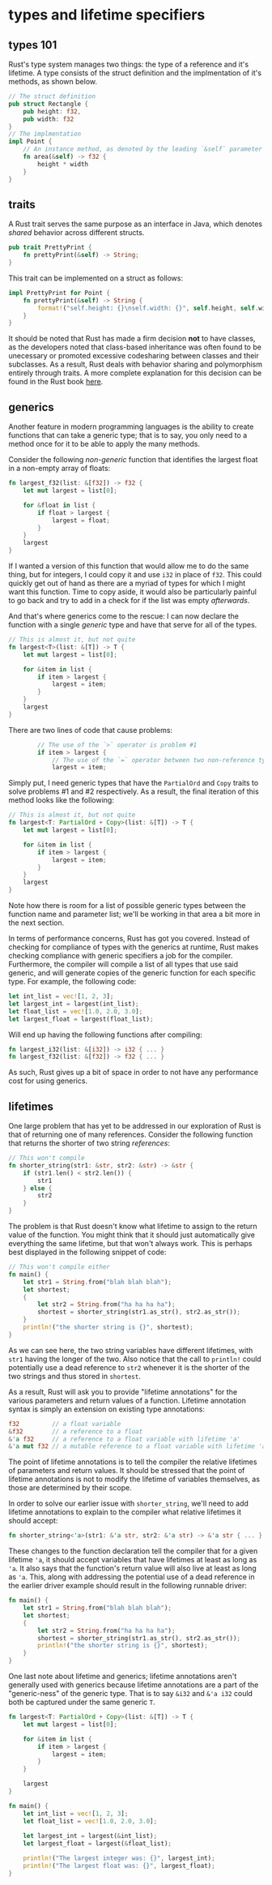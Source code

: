 # types and lifetime specifiers

## types 101

Rust's type system manages two things: the type of a reference and it's lifetime. A type consists of the struct definition and the implmentation of it's methods, as shown below.

```rust
// The struct definition
pub struct Rectangle {
    pub height: f32,
    pub width: f32
}
// The implmentation
impl Point {
    // An instance method, as denoted by the leading `&self` parameter
    fn area(&self) -> f32 {
        height * width
    }
}
```

## traits

A Rust trait serves the same purpose as an interface in Java, which denotes _shared_ behavior across different structs.

```rust
pub trait PrettyPrint {
    fn prettyPrint(&self) -> String;
}
```

This trait can be implemented on a struct as follows:

```rust
impl PrettyPrint for Point {
    fn prettyPrint(&self) -> String {
        format!("self.height: {}\nself.width: {}", self.height, self.width)
    }
}
```

It should be noted that Rust has made a firm decision **not** to have classes, as the developers noted that class-based inheritance was often found to be unecessary or promoted excessive codesharing between classes and their subclasses. As a result, Rust deals with behavior sharing and polymorphism entirely through traits. A more complete explanation for this decision can be found in the Rust book [here](https://doc.rust-lang.org/book/ch17-01-what-is-oo.html#inheritance-as-a-type-system-and-as-code-sharing).

## generics

Another feature in modern programming languages is the ability to create functions that can take a generic type; that is to say, you only need to a method once for it to be able to apply the many methods.

Consider the following _non-generic_ function that identifies the largest float in a non-empty array of floats:

```rust
fn largest_f32(list: &[f32]) -> f32 {
    let mut largest = list[0];

    for &float in list {
        if float > largest {
            largest = float;
        }
    }
    largest
}
```

If I wanted a version of this function that would allow me to do the same thing, but for integers, I could copy it and use `i32` in place of `f32`. This could quickly get out of hand as there are a myriad of types for which I might want this function. Time to copy aside, it would also be particularly painful to go back and try to add in a check for if the list was empty _afterwards_.

And that's where generics come to the rescue: I can now declare the function with a single _generic_ type and have that serve for all of the types.

```rust
// This is almost it, but not quite
fn largest<T>(list: &[T]) -> T {
    let mut largest = list[0];

    for &item in list {
        if item > largest {
            largest = item;
        }
    }
    largest
}
```

There are two lines of code that cause problems:

```rust
        // The use of the `>` operator is problem #1
        if item > largest {
            // The use of the `=` operator between two non-reference types is problem #2
            largest = item;
```

Simply put, I need generic types that have the `PartialOrd` and `Copy` traits to solve problems #1 and #2 respectively. As a result, the final iteration of this method looks like the following:

```rust
// This is almost it, but not quite
fn largest<T: PartialOrd + Copy>(list: &[T]) -> T {
    let mut largest = list[0];

    for &item in list {
        if item > largest {
            largest = item;
        }
    }
    largest
}
```

Note how there is room for a list of possible generic types between the function name and parameter list; we'll be working in that area a bit more in the next section.

In terms of performance concerns, Rust has got you covered. Instead of checking for compliance of types with the generics at runtime, Rust makes checking compliance with generic specifiers a job for the compiler. Furthermore, the compiler will compile a list of all types that use said generic, and will generate copies of the generic function for each specific type. For example, the following code:

```rust
let int_list = vec![1, 2, 3];
let largest_int = largest(int_list);
let float_list = vec![1.0, 2.0, 3.0];
let largest_float = largest(float_list);
```

Will end up having the following functions after compiling:

```rust
fn largest_i32(list: &[i32]) -> i32 { ... }
fn largest_f32(list: &[f32]) -> f32 { ... }
```

As such, Rust gives up a bit of space in order to not have any performance cost for using generics.

## lifetimes

One large problem that has yet to be addressed in our exploration of Rust is that of returning one of many references. Consider the following function that returns the shorter of two string _references_:

```rust
// This won't compile
fn shorter_string(str1: &str, str2: &str) -> &str {
    if (str1.len() < str2.len()) {
        str1
    } else {
        str2
    }
}
```

The problem is that Rust doesn't know what lifetime to assign to the return value of the function. You might think that it should just automatically give everything the same lifetime, but that won't always work. This is perhaps best displayed in the following snippet of code:

```rust
// This won't compile either
fn main() {
    let str1 = String.from("blah blah blah");
    let shortest;
    {
        let str2 = String.from("ha ha ha ha");
        shortest = shorter_string(str1.as_str(), str2.as_str());
    }
    println!("the shorter string is {}", shortest);
}
```

As we can see here, the two string variables have different lifetimes, with `str1` having the longer of the two. Also notice that the call to `println!` could potentially use a dead reference to `str2` whenever it is the shorter of the two strings and thus stored in `shortest`.

As a result, Rust will ask you to provide "lifetime annotations" for the various parameters and return values of a function. Lifetime annotation syntax is simply an extension on existing type annotations:

```rust
f32         // a float variable
&f32        // a reference to a float
&'a f32     // a reference to a float variable with lifetime 'a'
&'a mut f32 // a mutable reference to a float variable with lifetime 'a'
```

The point of lifetime annotations is to tell the compiler the relative lifetimes of parameters and return values. It should be stressed that the point of lifetime annotations is not to modify the lifetime of variables themselves, as those are determined by their scope.

In order to solve our earlier issue with `shorter_string`, we'll need to add lifetime annotations to explain to the compiler what relative lifetimes it should accept:

```rust
fn shorter_string<'a>(str1: &'a str, str2: &'a str) -> &'a str { ... }
```

These changes to the function declaration tell the compiler that for a given lifetime `'a`, it should accept variables that have lifetimes at least as long as `'a`. It also says that the function's return value will also live at least as long as `'a`. This, along with addressing the potential use of a dead reference in the earlier driver example should result in the following runnable driver:

```rust
fn main() {
    let str1 = String.from("blah blah blah");
    let shortest;
    {
        let str2 = String.from("ha ha ha ha");
        shortest = shorter_string(str1.as_str(), str2.as_str());
        println!("the shorter string is {}", shortest);
    }
}
```

One last note about lifetime and generics; lifetime annotations aren't generally used with generics because lifetime annotations are a part of the "generic-ness" of the generic type. That is to say `&i32` and `&'a i32` could both be captured under the same generic `T`.

```rust
fn largest<T: PartialOrd + Copy>(list: &[T]) -> T {
    let mut largest = list[0];

    for &item in list {
        if item > largest {
            largest = item;
        }
    }

    largest
}

fn main() {
    let int_list = vec![1, 2, 3];
    let float_list = vec![1.0, 2.0, 3.0];
    
    let largest_int = largest(&int_list);
    let largest_float = largest(&float_list);

    println!("The largest integer was: {}", largest_int);
    println!("The largest float was: {}", largest_float);
}
```
